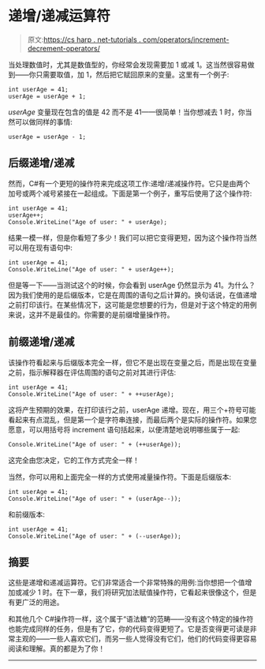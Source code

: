 # 递增/递减运算符

> 原文:[https://cs harp . net-tutorials . com/operators/increment-decrement-operators/](https://csharp.net-tutorials.com/operators/increment-decrement-operators/)

当处理数值时，尤其是数值型的，你经常会发现需要加 1 或减 1。这当然很容易做到——你只需要取值，加 1，然后把它赋回原来的变量。这里有一个例子:

```
int userAge = 41; 
userAge = userAge + 1; 
```

*userAge* 变量现在包含的值是 42 而不是 41——很简单！当你想减去 1 时，你当然可以做同样的事情:

```
userAge = userAge - 1; 
```

## 后缀递增/递减

然而，C#有一个更短的操作符来完成这项工作:递增/递减操作符。它只是由两个加号或两个减号紧接在一起组成。下面是第一个例子，重写后使用了这个操作符:

<input type="hidden" name="IL_IN_ARTICLE">

```
int userAge = 41; 
userAge++; 
Console.WriteLine("Age of user: " + userAge); 
```

结果一模一样，但是你看短了多少！我们可以把它变得更短，因为这个操作符当然可以用在现有语句中:

```
int userAge = 41; 
Console.WriteLine("Age of user: " + userAge++); 
```

但是等一下——当测试这个的时候，你会看到 userAge 仍然显示为 41。为什么？因为我们使用的是后缀版本，它是在周围的语句之后计算的。换句话说，在值递增之前打印该行。在某些情况下，这可能是您想要的行为，但是对于这个特定的用例来说，这并不是最佳的。你需要的是前缀增量操作符。

## 前缀递增/递减

该操作符看起来与后缀版本完全一样，但它不是出现在变量之后，而是出现在变量之前，指示解释器在评估周围的语句之前对其进行评估:

```
int userAge = 41; 
Console.WriteLine("Age of user: " + ++userAge); 
```

这将产生预期的效果，在打印该行之前，userAge 递增。现在，用三个+符号可能看起来有点混乱，但是第一个是字符串连接，而最后两个是实际的操作符。如果您愿意，可以用括号将 increment 语句括起来，以便清楚地说明哪些属于一起:

```
Console.WriteLine("Age of user: " + (++userAge)); 
```

这完全由您决定，它的工作方式完全一样！

当然，你可以用和上面完全一样的方式使用减量操作符。下面是后缀版本:

```
int userAge = 41; 
Console.WriteLine("Age of user: " + (userAge--)); 
```

和前缀版本:

```
int userAge = 41; 
Console.WriteLine("Age of user: " + (--userAge)); 
```

## 摘要

这些是递增和递减运算符。它们非常适合一个非常特殊的用例:当你想把一个值增加或减少 1 时。在下一章，我们将研究加法赋值操作符，它看起来很像这个，但是有更广泛的用途。

和其他几个 C#操作符一样，这个属于“语法糖”的范畴——没有这个特定的操作符也能完成同样的任务，但是有了它，你的代码变得更短了。它是否变得更可读是非常主观的——一些人喜欢它们，而另一些人觉得没有它们，他们的代码变得更容易阅读和理解。真的都是为了你！

* * *
